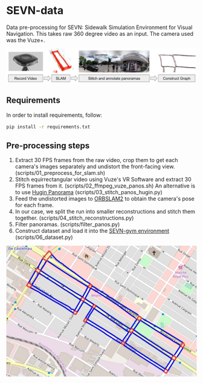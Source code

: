 # SEVN-data

Data pre-processing for SEVN: Sidewalk Simulation Environment for Visual Navigation. This takes raw 360 degree video as an input. The camera used was the Vuze+.

![pipeline.png](pipeline.png)

## Requirements

In order to install requirements, follow:

```bash
pip install -r requirements.txt
```

## Pre-processing steps

1. Extract 30 FPS frames from the raw video, crop them to get each camera's images separately and undistort the front-facing view. (scripts/01_preprocess_for_slam.sh)
2. Stitch equirrectangular video using Vuze's VR Software and extract 30 FPS frames from it. (scripts/02_ffmpeg_vuze_panos.sh) An alternative is to use [Hugin Panorama](http://hugin.sourceforge.net/) (scripts/03_stitch_panos_hugin.py)
3. Feed the undistorted images to [ORBSLAM2](https://github.com/raulmur/ORB_SLAM2) to obtain the camera's pose for each frame.
4. In our case, we split the run into smaller reconstructions and stitch them together. (scripts/04_stitch_reconstructions.py)
5. Filter panoramas. (scripts/filter_panos.py)
6. Construct dataset and load it into the [SEVN-gym environment](https://github.com/mweiss17/SEVN) (scripts/06_dataset.py)

![slam.png](slam.png)
